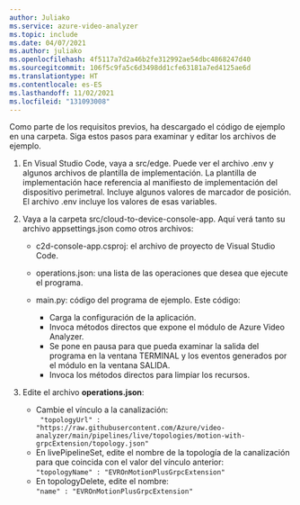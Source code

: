 ```yaml
---
author: Juliako
ms.service: azure-video-analyzer
ms.topic: include
ms.date: 04/07/2021
ms.author: juliako
ms.openlocfilehash: 4f5117a7d2a46b2fe312992ae54dbc4868247d40
ms.sourcegitcommit: 106f5c9fa5c6d3498dd1cfe63181a7ed4125ae6d
ms.translationtype: HT
ms.contentlocale: es-ES
ms.lasthandoff: 11/02/2021
ms.locfileid: "131093008"
---
```

Como parte de los requisitos previos, ha descargado el código de ejemplo en una carpeta. Siga estos pasos para examinar y editar los archivos de ejemplo.

1. En Visual Studio Code, vaya a src/edge. Puede ver el archivo .env y algunos archivos de plantilla de implementación.
La plantilla de implementación hace referencia al manifiesto de implementación del dispositivo perimetral. Incluye algunos valores de marcador de posición. El archivo .env incluye los valores de esas variables.
1. Vaya a la carpeta src/cloud-to-device-console-app. Aquí verá tanto su archivo appsettings.json como otros archivos:

    * c2d-console-app.csproj: el archivo de proyecto de Visual Studio Code.
    * operations.json: una lista de las operaciones que desea que ejecute el programa.
    * main.py: código del programa de ejemplo. Este código:
        
        * Carga la configuración de la aplicación.
        * Invoca métodos directos que expone el módulo de Azure Video Analyzer. 
        * Se pone en pausa para que pueda examinar la salida del programa en la ventana TERMINAL y los eventos generados por el módulo en la ventana SALIDA.
        * Invoca los métodos directos para limpiar los recursos.
1. Edite el archivo **operations.json**:

    * Cambie el vínculo a la canalización: <br/>` "topologyUrl" : "https://raw.githubusercontent.com/Azure/video-analyzer/main/pipelines/live/topologies/motion-with-grpcExtension/topology.json"` 
    * En livePipelineSet, edite el nombre de la topología de la canalización para que coincida con el valor del vínculo anterior: <br/>`"topologyName" : "EVROnMotionPlusGrpcExtension"` 
    * En topologyDelete, edite el nombre: <br/>`"name" : "EVROnMotionPlusGrpcExtension" `
    


